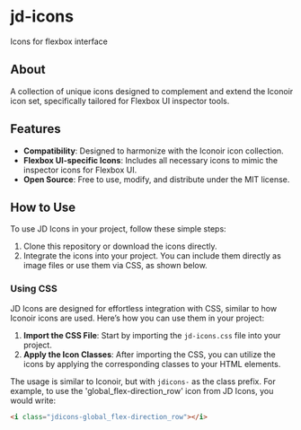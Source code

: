 # jd-icons
Icons for flexbox interface

## About
A collection of unique icons designed to complement and extend the Iconoir icon set, specifically tailored for Flexbox UI inspector tools.


## Features
- **Compatibility**: Designed to harmonize with the Iconoir icon collection.
- **Flexbox UI-specific Icons**: Includes all necessary icons to mimic the inspector icons for Flexbox UI.
- **Open Source**: Free to use, modify, and distribute under the MIT license.

## How to Use
To use JD Icons in your project, follow these simple steps:
1. Clone this repository or download the icons directly.
2. Integrate the icons into your project. You can include them directly as image files or use them via CSS, as shown below.

### Using CSS

JD Icons are designed for effortless integration with CSS, similar to how Iconoir icons are used. Here’s how you can use them in your project:

1. **Import the CSS File**: Start by importing the `jd-icons.css` file into your project. 
2. **Apply the Icon Classes**: After importing the CSS, you can utilize the icons by applying the corresponding classes to your HTML elements.

The usage is similar to Iconoir, but with `jdicons-` as the class prefix. For example, to use the 'global_flex-direction_row' icon from JD Icons, you would write:

```html
<i class="jdicons-global_flex-direction_row"></i>
